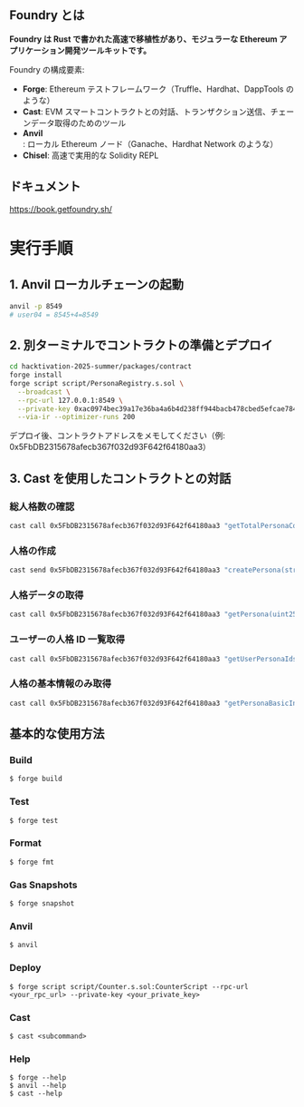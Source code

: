 ## Foundry とは

**Foundry は Rust で書かれた高速で移植性があり、モジュラーな Ethereum アプリケーション開発ツールキットです。**

Foundry の構成要素:

- **Forge**: Ethereum テストフレームワーク（Truffle、Hardhat、DappTools のような）
- **Cast**: EVM スマートコントラクトとの対話、トランザクション送信、チェーンデータ取得のためのツール
- **Anvil**: ローカル Ethereum ノード（Ganache、Hardhat Network のような）
- **Chisel**: 高速で実用的な Solidity REPL

## ドキュメント

https://book.getfoundry.sh/

# 実行手順

## 1. Anvil ローカルチェーンの起動

```bash
anvil -p 8549
# user04 = 8545+4=8549
```

## 2. 別ターミナルでコントラクトの準備とデプロイ

```bash
cd hacktivation-2025-summer/packages/contract
forge install
forge script script/PersonaRegistry.s.sol \
  --broadcast \
  --rpc-url 127.0.0.1:8549 \
  --private-key 0xac0974bec39a17e36ba4a6b4d238ff944bacb478cbed5efcae784d7bf4f2ff80 \
  --via-ir --optimizer-runs 200
```

デプロイ後、コントラクトアドレスをメモしてください（例: 0x5FbDB2315678afecb367f032d93F642f64180aa3）

## 3. Cast を使用したコントラクトとの対話

### 総人格数の確認

```bash
cast call 0x5FbDB2315678afecb367f032d93F642f64180aa3 "getTotalPersonaCount()(uint256)" --rpc-url 127.0.0.1:8549
```

### 人格の作成

```bash
cast send 0x5FbDB2315678afecb367f032d93F642f64180aa3 "createPersona(string,uint8,string,string,string,string,string,string,string,string,string,string)" "夏目漱石" 49 "小説家" "明治の文豪" "内省的,繊細" "文学的" "丁寧語" "文学,英文学" "大学教員" "ロンドン留学" "個人主義" "文学表現" --rpc-url 127.0.0.1:8549 --private-key 0xac0974bec39a17e36ba4a6b4d238ff944bacb478cbed5efcae784d7bf4f2ff80
```

### 人格データの取得

```bash
cast call 0x5FbDB2315678afecb367f032d93F642f64180aa3 "getPersona(uint256)" 1 --rpc-url 127.0.0.1:8549
```

### ユーザーの人格 ID 一覧取得

```bash
cast call 0x5FbDB2315678afecb367f032d93F642f64180aa3 "getUserPersonaIds(address)" 0xf39Fd6e51aad88F6F4ce6aB8827279cffFb92266 --rpc-url 127.0.0.1:8549
```

### 人格の基本情報のみ取得

```bash
cast call 0x5FbDB2315678afecb367f032d93F642f64180aa3 "getPersonaBasicInfo(uint256)" 1 --rpc-url 127.0.0.1:8549
```

## 基本的な使用方法

### Build

```shell
$ forge build
```

### Test

```shell
$ forge test
```

### Format

```shell
$ forge fmt
```

### Gas Snapshots

```shell
$ forge snapshot
```

### Anvil

```shell
$ anvil
```

### Deploy

```shell
$ forge script script/Counter.s.sol:CounterScript --rpc-url <your_rpc_url> --private-key <your_private_key>
```

### Cast

```shell
$ cast <subcommand>
```

### Help

```shell
$ forge --help
$ anvil --help
$ cast --help
```
